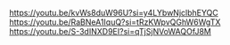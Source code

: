 https://youtu.be/kvWs8duW96U?si=y4LYbwNjclbhEYQC <br/>
https://youtu.be/RaBNeA1IquQ?si=tRzKWpvQGhW6WgTX
https://youtu.be/S-3dINXD9EI?si=qTjSjNVoWAQOfJ8M
